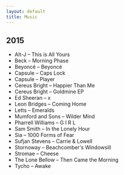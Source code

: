 ```yaml
---
layout: default
title: Music
---
```


## 2015

* Alt-J – This is All Yours
* Beck – Morning Phase
* Beyoncé – Beyoncé
* Capsule – Caps Lock
* Capsule – Player
* Cereus Bright – Happier Than Me
* Cereus Bright – Goldmine EP
* Ed Sheeran – x
* Leon Bridges – Coming Home
* Letts – Emeralds
* Mumford and Sons – Wilder Mind
* Pharrell Williams – G I R L
* Sam Smith – In the Lonely Hour
* Sia – 1000 Forms of Fear
* Sufjan Stevens – Carrie & Lowell
* Stornoway – Beachcomber's Windowsill
* Stromae – Cheese
* The Lone Bellow – Then Came the Morning
* Tycho – Awake
